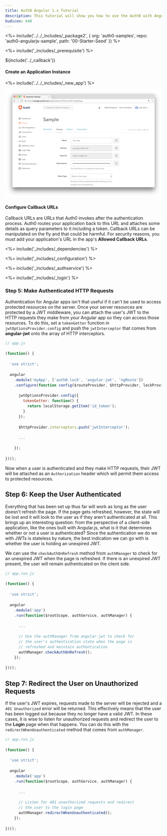 ```yaml
---
title: Auth0 Angular 1.x Tutorial
description: This tutorial will show you how to use the Auth0 with Angular 1.x applications.
budicon: 448
---
```


<%= include('../../_includes/_package2', {
  org: 'auth0-samples',
  repo: 'auth0-angularjs-sample',
  path: '00-Starter-Seed'
}) %>

<%= include('_includes/_prerequisite') %>

${include('../\_callback')}

#### Create an Application Instance

<%= include('../../_includes/_new_app') %>

![App Dashboard](/media/articles/angularjs/app_dashboard.png)

#### Configure Callback URLs

Callback URLs are URLs that Auth0 invokes after the authentication process. Auth0 routes your application back to this URL and attaches some details as query parameters to it including a token. Callback URLs can be manipulated on the fly and that could be harmful. For security reasons, you must add your application's URL in the app's **Allowed Callback URLs**.

<%= include('_includes/_dependencies') %>

<%= include('_includes/_configuration') %>

<%= include('_includes/_authservice') %>

<%= include('_includes/_login') %>


### Step 5: Make Authenticated HTTP Requests

Authentication for Angular apps isn't that useful if it can't be used to access protected resources on the server. Once your server resources are protected by a JWT middleware, you can attach the user's JWT to the HTTP requests they make from your Angular app so they can access those resources. To do this, set a `tokenGetter` function in `jwtOptionsProvider.config` and push the `jwtInterceptor` that comes from **angular-jwt** onto the array of HTTP interceptors.

```js
// app.js

(function() {

  'use strict';

  angular
    .module('myApp', ['auth0.lock', 'angular-jwt', 'ngRoute'])
    .configure(function config($routeProvider, $httpProvider, lockProvider, jwtOptionsProvider, jwtInterceptorProvider) {

      jwtOptionsProvider.config({
        tokenGetter: function() {
          return localStorage.getItem('id_token');
        }
      });

      $httpProvider.interceptors.push('jwtInterceptor');

      ...

    });

})();
```

Now when a user is authenticated and they make HTTP requests, their JWT will be attached as an `Authorization` header which will permit them access to protected resources.

## Step 6: Keep the User Authenticated

Everything that has been set up thus far will work as long as the user doesn't refresh the page. If the page gets refreshed, however, the state will be lost and it will look to the user as if they aren't authenticated at all. This brings up an interesting question: from the perspective of a client-side application, like the ones built with Angular.js, what is it that determines whether or not a user is authenticated? Since the authentication we do we with JWTs is stateless by nature, the best indication we can go with is whether the user is holding an unexpired JWT.

We can use the `checkAuthOnRefresh` method from `authManager` to check for an unexpired JWT when the page is refreshed. If there is an unexpired JWT present, the user will remain authenticated on the client side.

```js
// app.run.js

(function() {

  'use strict';

  angular
    .module('app')
    .run(function($rootScope, authService, authManager) {

      ...

      // Use the authManager from angular-jwt to check for
      // the user's authentication state when the page is
      // refreshed and maintain authentication
      authManager.checkAuthOnRefresh();
    });

})();
```

## Step 7: Redirect the User on Unauthorized Requests

If the user's JWT expires, requests made to the server will be rejected and a `401 Unauthorized` error will be returned. This effectively means that the user has been logged out because they no longer have a valid JWT. In these cases, it is wise to listen for unauthorized requests and redirect the user to the **Login** page when that happens. You can do this with the `redirectWhenUnauthenticated` method that comes from `authManager`.

```js
// app.run.js

(function() {

  'use strict';

  angular
    .module('app')
    .run(function($rootScope, authService, authManager) {

      ...

      // Listen for 401 unauthorized requests and redirect
      // the user to the login page
      authManager.redirectWhenUnauthenticated();
    });

})();
```
